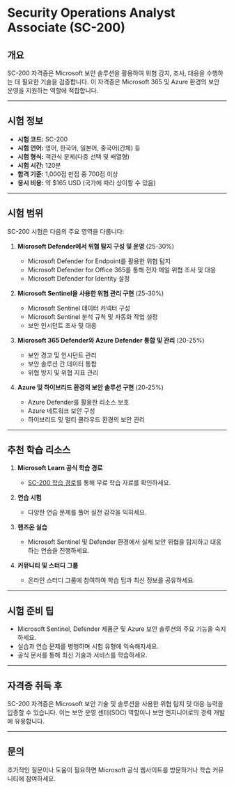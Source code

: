 # Security Operations Analyst Associate (SC-200)

## **개요**
SC-200 자격증은 Microsoft 보안 솔루션을 활용하여 위협 감지, 조사, 대응을 수행하는 데 필요한 기술을 검증합니다. 이 자격증은 Microsoft 365 및 Azure 환경의 보안 운영을 지원하는 역할에 적합합니다.

---

## **시험 정보**
- **시험 코드:** SC-200  
- **시험 언어:** 영어, 한국어, 일본어, 중국어(간체) 등  
- **시험 형식:** 객관식 문제(다중 선택 및 배열형)  
- **시험 시간:** 120분  
- **합격 기준:** 1,000점 만점 중 700점 이상  
- **응시 비용:** 약 $165 USD (국가에 따라 상이할 수 있음)  

---

## **시험 범위**
SC-200 시험은 다음의 주요 영역을 다룹니다:

1. **Microsoft Defender에서 위협 탐지 구성 및 운영** (25-30%)  
   - Microsoft Defender for Endpoint를 활용한 위협 탐지  
   - Microsoft Defender for Office 365를 통해 전자 메일 위협 조사 및 대응  
   - Microsoft Defender for Identity 설정  

2. **Microsoft Sentinel을 사용한 위협 관리 구현** (25-30%)  
   - Microsoft Sentinel 데이터 커넥터 구성  
   - Microsoft Sentinel 분석 규칙 및 자동화 작업 설정  
   - 보안 인시던트 조사 및 대응  

3. **Microsoft 365 Defender와 Azure Defender 통합 및 관리** (20-25%)  
   - 보안 경고 및 인시던트 관리  
   - 보안 솔루션 간 데이터 통합  
   - 위협 방지 및 위협 지표 관리  

4. **Azure 및 하이브리드 환경의 보안 솔루션 구현** (20-25%)  
   - Azure Defender를 활용한 리소스 보호  
   - Azure 네트워크 보안 구성  
   - 하이브리드 및 멀티 클라우드 환경의 보안 관리  

---

## **추천 학습 리소스**
1. **Microsoft Learn 공식 학습 경로**  
   - [SC-200 학습 경로](https://learn.microsoft.com/)를 통해 무료 학습 자료를 확인하세요.  

2. **연습 시험**  
   - 다양한 연습 문제를 풀어 실전 감각을 익히세요.  

3. **핸즈온 실습**  
   - Microsoft Sentinel 및 Defender 환경에서 실제 보안 위협을 탐지하고 대응하는 연습을 진행하세요.  

4. **커뮤니티 및 스터디 그룹**  
   - 온라인 스터디 그룹에 참여하여 학습 팁과 최신 정보를 공유하세요.  

---

## **시험 준비 팁**
- Microsoft Sentinel, Defender 제품군 및 Azure 보안 솔루션의 주요 기능을 숙지하세요.  
- 실습과 연습 문제를 병행하며 시험 유형에 익숙해지세요.  
- 공식 문서를 통해 최신 기술과 서비스를 학습하세요.  

---

## **자격증 취득 후**
SC-200 자격증은 Microsoft 보안 기술 및 솔루션을 사용한 위협 탐지 및 대응 능력을 입증할 수 있습니다. 이는 보안 운영 센터(SOC) 역할이나 보안 엔지니어로의 경력 개발에 유용합니다.

---

## **문의**
추가적인 질문이나 도움이 필요하면 Microsoft 공식 웹사이트를 방문하거나 학습 커뮤니티에 참여하세요.
